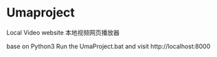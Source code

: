 # Umaproject
Local Video website 本地视频网页播放器



base on Python3 
Run the UmaProject.bat and visit http://localhost:8000
